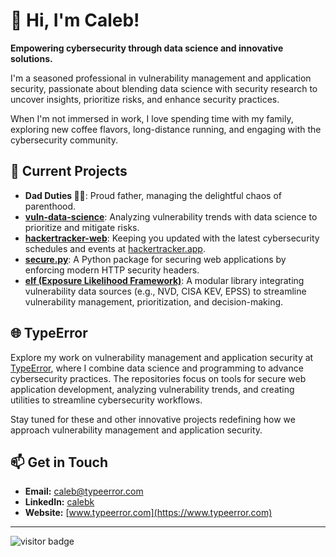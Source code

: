 # 👋 Hi, I'm Caleb!

**Empowering cybersecurity through data science and innovative solutions.**

I'm a seasoned professional in vulnerability management and application security, passionate about blending data science with security research to uncover insights, prioritize risks, and enhance security practices.

When I'm not immersed in work, I love spending time with my family, exploring new coffee flavors, long-distance running, and engaging with the cybersecurity community.

## 🚀 Current Projects

- **Dad Duties 👶👧**: Proud father, managing the delightful chaos of parenthood.
- **[vuln-data-science](https://github.com/typeerror/vuln-data-science)**: Analyzing vulnerability trends with data science to prioritize and mitigate risks.
- **[hackertracker-web](https://github.com/junctor/hackertracker-web)**: Keeping you updated with the latest cybersecurity schedules and events at [hackertracker.app](https://hackertracker.app/).
- **[secure.py](https://github.com/typeerror/secure)**: A Python package for securing web applications by enforcing modern HTTP security headers.
- **[elf (Exposure Likelihood Framework)](https://github.com/typeerror/elf)**: A modular library integrating vulnerability data sources (e.g., NVD, CISA KEV, EPSS) to streamline vulnerability management, prioritization, and decision-making.

## 🌐 TypeError

Explore my work on vulnerability management and application security at [TypeError](https://github.com/TypeError), where I combine data science and programming to advance cybersecurity practices. The repositories focus on tools for secure web application development, analyzing vulnerability trends, and creating utilities to streamline cybersecurity workflows.

Stay tuned for these and other innovative projects redefining how we approach vulnerability management and application security.

## 📫 Get in Touch

- **Email:** [caleb@typeerror.com](mailto:caleb@typeerror.com)
- **LinkedIn:** [calebk](https://linkedin.com/in/calebk)
- **Website:** [www.typeerror.com](https://www.typeerror.com)

---

![visitor badge](https://visitor-badge.laobi.icu/badge?page_id=cak.cak&format=true)
